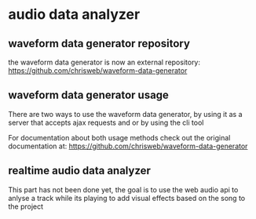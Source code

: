 # audio data analyzer

## waveform data generator repository

the waveform data generator is now an external repository: https://github.com/chrisweb/waveform-data-generator  

## waveform data generator usage

There are two ways to use the waveform data generator, by using it as a server that accepts ajax requests and or by using the cli tool  

For documentation about both usage methods check out the original documentation at: https://github.com/chrisweb/waveform-data-generator  

## realtime audio data analyzer

This part has not been done yet, the goal is to use the web audio api to anlyse a track while its playing to add visual effects based on the song to the project  
